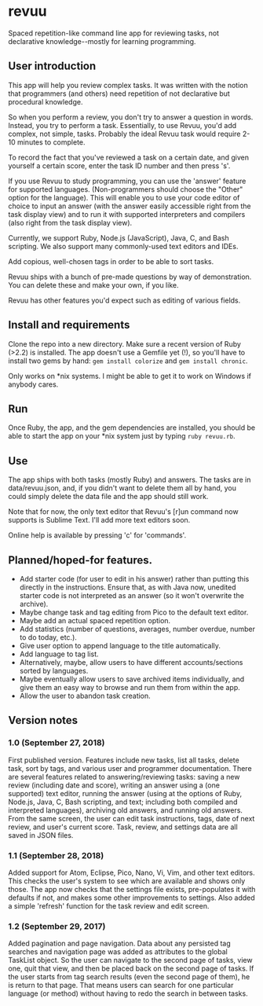 # revuu
Spaced repetition-like command line app for reviewing tasks, not declarative
knowledge--mostly for learning programming.

## User introduction

This app will help you review complex tasks. It was written with the notion
that programmers (and others) need repetition of not declarative but procedural
knowledge.

So when you perform a review, you don't try to answer a question in words.
Instead, you try to perform a task. Essentially, to use Revuu, you'd add
complex, not simple, tasks. Probably the ideal Revuu task would require
2-10 minutes to complete.

To record the fact that you've reviewed a task on a certain date, and given
yourself a certain score, enter the task ID number and then press 's'.

If you use Revuu to study programming, you can use the 'answer' feature for
supported languages. (Non-programmers should choose the "Other" option for the
language). This will enable you to use your code editor of choice to input an
answer (with the answer easily accessible right from the task display view) and
to run it with supported interpreters and compilers (also right from the task
display view).

Currently, we support Ruby, Node.js (JavaScript), Java, C, and Bash scripting.
We also support many commonly-used text editors and IDEs.

Add copious, well-chosen tags in order to be able to sort tasks.

Revuu ships with a bunch of pre-made questions by way of demonstration. You
can delete these and make your own, if you like.

Revuu has other features you'd expect such as editing of various fields.

## Install and requirements
Clone the repo into a new directory. Make sure a recent version of Ruby (>2.2)
is installed. The app doesn't use a Gemfile yet (!), so you'll have to install
two gems by hand: `gem install colorize` and `gem install chronic`.

Only works on \*nix systems. I might be able to get it to work on Windows if
anybody cares.

## Run
Once Ruby, the app, and the gem dependencies are installed, you should be able
to start the app on your \*nix system just by typing `ruby revuu.rb`.

## Use
The app ships with both tasks (mostly Ruby) and answers. The tasks are in
data/revuu.json, and, if you didn't want to delete them all by hand, you could
simply delete the data file and the app should still work.

Note that for now, the only text editor that Revuu's [r]un command now supports
is Sublime Text. I'll add more text editors soon.

Online help is available by pressing 'c' for 'commands'.

## Planned/hoped-for features.

* Add starter code (for user to edit in his answer) rather than putting this
directly in the instructions. Ensure that, as with Java now, unedited starter
code is not interpreted as an answer (so it won't overwrite the archive).
* Maybe change task and tag editing from Pico to the default text editor.
* Maybe add an actual spaced repetition option.
* Add statistics (number of questions, averages, number overdue, number to do
today, etc.).
* Give user option to append language to the title automatically.
* Add language to tag list.
* Alternatively, maybe, allow users to have different accounts/sections sorted
by languages.
* Maybe eventually allow users to save archived items individually, and give
them an easy way to browse and run them from within the app.
* Allow the user to abandon task creation.

## Version notes

### 1.0 (September 27, 2018)

First published version. Features include new tasks, list all tasks, delete
task, sort by tags, and various user and programmer documentation. There are
several features related to answering/reviewing tasks: saving a new review
(including date and score), writing an answer using a (one supported) text
editor, running the answer (using at the options of Ruby, Node.js, Java, C,
Bash scripting, and text; including both compiled and interpreted languages),
archiving old answers, and running old answers. From the same screen, the user
can edit task instructions, tags, date of next review, and user's current
score. Task, review, and settings data are all saved in JSON files.

### 1.1 (September 28, 2018)
Added support for Atom, Eclipse, Pico, Nano, Vi, Vim, and other text editors.
This checks the user's system to see which are available and shows only those.
The app now checks that the settings file exists, pre-populates it with
defaults if not, and makes some other improvements to settings. Also added a
simple 'refresh' function for the task review and edit screen.

### 1.2 (September 29, 2017)
Added pagination and page navigation. Data about any persisted tag searches
and navigation page was added as attributes to the global TaskList object. So
the user can navigate to the second page of tasks, view one, quit that view,
and then be placed back on the second page of tasks. If the user starts from
tag search results (even the second page of them), he is return to that page.
That means users can search for one particular language (or method) without
having to redo the search in between tasks.
